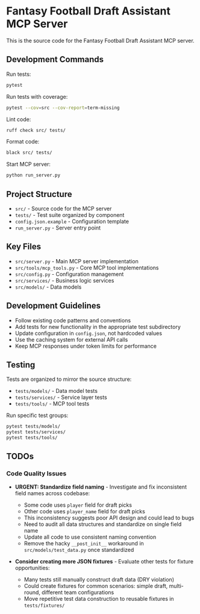 # Fantasy Football Draft Assistant MCP Server

This is the source code for the Fantasy Football Draft Assistant MCP server.

## Development Commands

Run tests:
```bash
pytest
```

Run tests with coverage:
```bash
pytest --cov=src --cov-report=term-missing
```

Lint code:
```bash
ruff check src/ tests/
```

Format code:
```bash
black src/ tests/
```

Start MCP server:
```bash
python run_server.py
```

## Project Structure

- `src/` - Source code for the MCP server
- `tests/` - Test suite organized by component
- `config.json.example` - Configuration template
- `run_server.py` - Server entry point

## Key Files

- `src/server.py` - Main MCP server implementation
- `src/tools/mcp_tools.py` - Core MCP tool implementations
- `src/config.py` - Configuration management
- `src/services/` - Business logic services
- `src/models/` - Data models

## Development Guidelines

- Follow existing code patterns and conventions
- Add tests for new functionality in the appropriate test subdirectory
- Update configuration in `config.json`, not hardcoded values
- Use the caching system for external API calls
- Keep MCP responses under token limits for performance

## Testing

Tests are organized to mirror the source structure:
- `tests/models/` - Data model tests
- `tests/services/` - Service layer tests  
- `tests/tools/` - MCP tool tests

Run specific test groups:
```bash
pytest tests/models/
pytest tests/services/
pytest tests/tools/
```

## TODOs

### Code Quality Issues

- **URGENT: Standardize field naming** - Investigate and fix inconsistent field names across codebase:
  - Some code uses `player` field for draft picks
  - Other code uses `player_name` field for draft picks
  - This inconsistency suggests poor API design and could lead to bugs
  - Need to audit all data structures and standardize on single field name
  - Update all code to use consistent naming convention
  - Remove the hacky `__post_init__` workaround in `src/models/test_data.py` once standardized

- **Consider creating more JSON fixtures** - Evaluate other tests for fixture opportunities:
  - Many tests still manually construct draft data (DRY violation)
  - Could create fixtures for common scenarios: simple draft, multi-round, different team configurations
  - Move repetitive test data construction to reusable fixtures in `tests/fixtures/`

